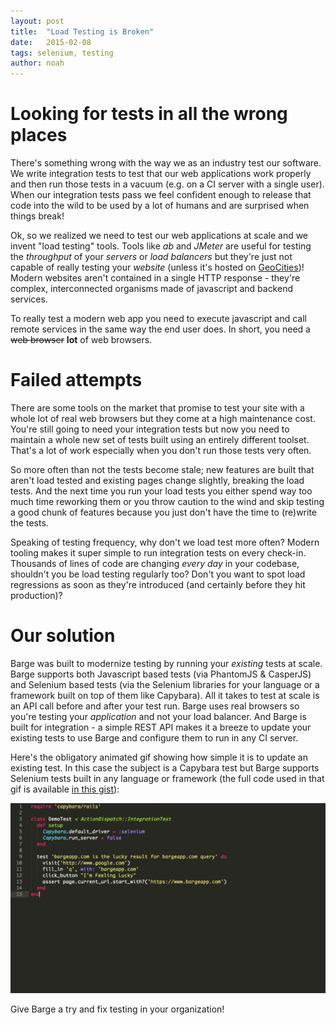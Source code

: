 ```yaml
---
layout: post
title:  "Load Testing is Broken"
date:   2015-02-08
tags: selenium, testing
author: noah
---
```


# Looking for tests in all the wrong places

There's something wrong with the way we as an industry test our software. We write integration tests to test that our web applications work properly and then run those tests in a vacuum (e.g. on a CI server with a single user). When our integration tests pass we feel confident enough to release that code into the wild to be used by a lot of humans and are surprised when things break!

Ok, so we realized we need to test our web applications at scale and we invent "load testing" tools. Tools like *ab* and *JMeter* are useful for testing the *throughput* of your *servers* or *load balancers* but they're just not capable of really testing your *website* (unless it's hosted on [GeoCities](http://en.wikipedia.org/wiki/GeoCities))! Modern websites aren't contained in a single HTTP response - they're complex, interconnected organisms made of javascript and backend services.

To really test a modern web app you need to execute javascript and call remote services in the same way the end user does. In short, you need a <strike>web browser</strike> **lot** of web browsers.

# Failed attempts

There are some tools on the market that promise to test your site with a whole lot of real web browsers but they come at a high maintenance cost. You're still going to need your integration tests but now you need to maintain a whole new set of tests built using an entirely different toolset. That's a lot of work especially when you don't run those tests very often.

So more often than not the tests become stale; new features are built that aren't load tested and existing pages change slightly, breaking the load tests. And the next time you run your load tests you either spend way too much time reworking them or you throw caution to the wind and skip testing a good chunk of features because you just don't have the time to (re)write the tests.

Speaking of testing frequency, why don't we load test more often? Modern tooling makes it super simple to run integration tests on every check-in. Thousands of lines of code are changing *every day* in your codebase, shouldn't you be load testing regularly too? Don't you want to spot load regressions as soon as they're introduced (and certainly before they hit production)?

# Our solution

Barge was built to modernize testing by running your *existing* tests at scale. Barge supports both Javascript based tests (via PhantomJS & CasperJS) and Selenium based tests (via the Selenium libraries for your language or a framework built on top of them like Capybara). All it takes to test at scale is an API call before and after your test run. Barge uses real browsers so you're testing your *application* and not your load balancer. And Barge is built for integration - a simple REST API makes it a breeze to update your existing tests to use Barge and configure them to run in any CI server.

Here's the obligatory animated gif showing how simple it is to update an existing test. In this case the subject is a Capybara test but Barge supports Selenium tests built in any language or framework (the full code used in that gif is available [in this gist](https://gist.github.com/hackerhasid/1cb5949d1055a1fed3db)):

![This is not a kitten, sorry](/assets/update_capybara_for_barge.gif)

Give Barge a try and fix testing in your organization!